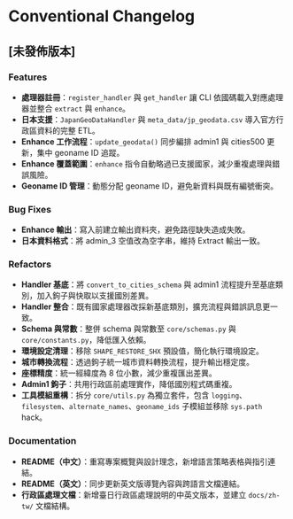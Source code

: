 # Conventional Changelog

## [未發佈版本]

### Features
- **處理器註冊**：`register_handler` 與 `get_handler` 讓 CLI 依國碼載入對應處理器並整合 `extract` 與 `enhance`。
- **日本支援**：`JapanGeoDataHandler` 與 `meta_data/jp_geodata.csv` 導入官方行政區資料的完整 ETL。
- **Enhance 工作流程**：`update_geodata()` 同步編排 admin1 與 cities500 更新，集中 geoname ID 追蹤。
- **Enhance 覆蓋範圍**：`enhance` 指令自動略過已支援國家，減少重複處理與錯誤風險。
- **Geoname ID 管理**：動態分配 geoname ID，避免新資料與既有編號衝突。

### Bug Fixes
- **Enhance 輸出**：寫入前建立輸出資料夾，避免路徑缺失造成失敗。
- **日本資料格式**：將 admin_3 空值改為空字串，維持 Extract 輸出一致。

### Refactors
- **Handler 基底**：將 `convert_to_cities_schema` 與 admin1 流程提升至基底類別，加入鉤子與快取以支援國別差異。
- **Handler 整合**：既有國家處理器改採新基底類別，擴充流程與錯誤訊息更一致。
- **Schema 與常數**：整併 schema 與常數至 `core/schemas.py` 與 `core/constants.py`，降低匯入依賴。
- **環境設定清理**：移除 `SHAPE_RESTORE_SHX` 預設值，簡化執行環境設定。
- **城市轉換流程**：透過鉤子統一城市資料轉換流程，提升輸出穩定度。
- **座標精度**：統一經緯度為 8 位小數，減少重複匯出差異。
- **Admin1 鉤子**：共用行政區前處理實作，降低國別程式碼重複。
- **工具模組重構**：拆分 `core/utils.py` 為獨立套件，包含 `logging`、`filesystem`、`alternate_names`、`geoname_ids` 子模組並移除 `sys.path` hack。

### Documentation
- **README（中文）**：重寫專案概覽與設計理念，新增語言策略表格與指引連結。
- **README（英文）**：同步更新英文版導覽內容與跨語言文檔連結。
- **行政區處理文檔**：新增臺日行政區處理說明的中英文版本，並建立 `docs/zh-tw/` 文檔結構。
